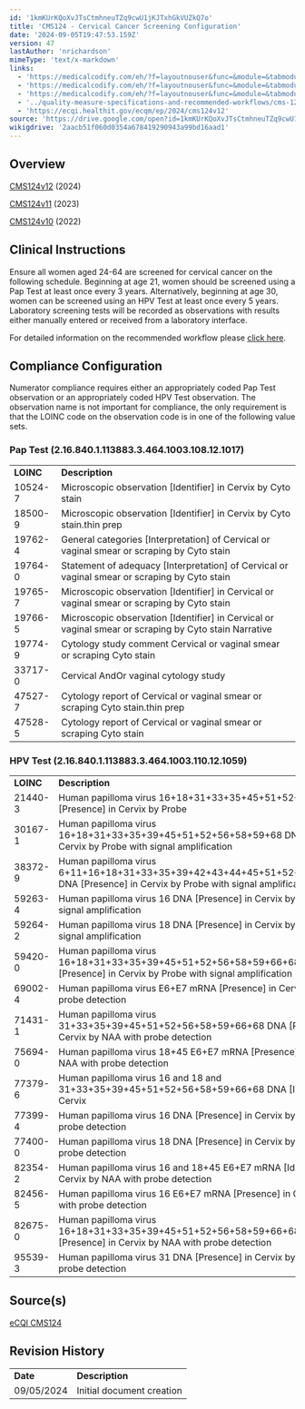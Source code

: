 ```yaml
---
id: '1kmKUrKQoXvJTsCtmhneuTZq9cwU1jKJTxhGkVUZkQ7o'
title: 'CMS124 - Cervical Cancer Screening Configuration'
date: '2024-09-05T19:47:53.159Z'
version: 47
lastAuthor: 'nrichardson'
mimeType: 'text/x-markdown'
links:
  - 'https://medicalcodify.com/eh/?f=layoutnouser&func=&module=&tabmodule=&name=RXDBmain&searchterm=cms124&showresult=CMS124v12&showresulttype=Measure'
  - 'https://medicalcodify.com/eh/?f=layoutnouser&func=&module=&tabmodule=&name=RXDBmain&searchterm=cms124&showresult=CMS124v11&showresulttype=Measure'
  - 'https://medicalcodify.com/eh/?f=layoutnouser&func=&module=&tabmodule=&name=RXDBmain&searchterm=cms124&showresult=CMS124v10&showresulttype=Measure'
  - '../quality-measure-specifications-and-recommended-workflows/cms-124-cervical-cancer-screening.md'
  - 'https://ecqi.healthit.gov/ecqm/ep/2024/cms124v12'
source: 'https://drive.google.com/open?id=1kmKUrKQoXvJTsCtmhneuTZq9cwU1jKJTxhGkVUZkQ7o'
wikigdrive: '2aacb51f060d0354a678419290943a99bd16aad1'
---
```

## Overview

[CMS124v12](https://medicalcodify.com/eh/?f=layoutnouser&func=&module=&tabmodule=&name=RXDBmain&searchterm=cms124&showresult=CMS124v12&showresulttype=Measure) (2024)

[CMS124v11](https://medicalcodify.com/eh/?f=layoutnouser&func=&module=&tabmodule=&name=RXDBmain&searchterm=cms124&showresult=CMS124v11&showresulttype=Measure) (2023)

[CMS124v10](https://medicalcodify.com/eh/?f=layoutnouser&func=&module=&tabmodule=&name=RXDBmain&searchterm=cms124&showresult=CMS124v10&showresulttype=Measure) (2022)

## Clinical Instructions

Ensure all women aged 24-64 are screened for cervical cancer on the following schedule.  Beginning at age 21, women should be screened using a Pap Test at least once every 3 years.  Alternatively, beginning at age 30, women can be screened using an HPV Test at least once every 5 years. Laboratory screening tests will be recorded as observations with results either manually entered or received from a laboratory interface.

For detailed information on the recommended workflow please [click here](../quality-measure-specifications-and-recommended-workflows/cms-124-cervical-cancer-screening.md).

## Compliance Configuration

Numerator compliance requires either an appropriately coded Pap Test observation or an appropriately coded HPV Test observation.  The observation name is not important for compliance, the only requirement is that the LOINC code on the observation code is in one of the following value sets.

### Pap Test (2.16.840.1.113883.3.464.1003.108.12.1017)

<table>
<tr>
<td><strong>LOINC</strong></td>
<td><strong>Description</strong></td>
</tr>
<tr>
<td>10524-7</td>
<td>Microscopic observation [Identifier] in Cervix by Cyto stain</td>
</tr>
<tr>
<td>18500-9</td>
<td>Microscopic observation [Identifier] in Cervix by Cyto stain.thin prep</td>
</tr>
<tr>
<td>19762-4</td>
<td>General categories [Interpretation] of Cervical or vaginal smear or scraping by Cyto stain</td>
</tr>
<tr>
<td>19764-0</td>
<td>Statement of adequacy [Interpretation] of Cervical or vaginal smear or scraping by Cyto stain</td>
</tr>
<tr>
<td>19765-7</td>
<td>Microscopic observation [Identifier] in Cervical or vaginal smear or scraping by Cyto stain</td>
</tr>
<tr>
<td>19766-5</td>
<td>Microscopic observation [Identifier] in Cervical or vaginal smear or scraping by Cyto stain Narrative</td>
</tr>
<tr>
<td>19774-9</td>
<td>Cytology study comment Cervical or vaginal smear or scraping Cyto stain</td>
</tr>
<tr>
<td>33717-0</td>
<td>Cervical AndOr vaginal cytology study</td>
</tr>
<tr>
<td>47527-7</td>
<td>Cytology report of Cervical or vaginal smear or scraping Cyto stain.thin prep</td>
</tr>
<tr>
<td>47528-5</td>
<td>Cytology report of Cervical or vaginal smear or scraping Cyto stain</td>
</tr>
</table>

### HPV Test (2.16.840.1.113883.3.464.1003.110.12.1059)

<table>
<tr>
<td><strong>LOINC</strong></td>
<td><strong>Description</strong></td>
</tr>
<tr>
<td>21440-3</td>
<td>Human papilloma virus 16+18+31+33+35+45+51+52+56 DNA [Presence] in Cervix by Probe</td>
</tr>
<tr>
<td>30167-1</td>
<td>Human papilloma virus 16+18+31+33+35+39+45+51+52+56+58+59+68 DNA [Presence] in Cervix by Probe with signal amplification</td>
</tr>
<tr>
<td>38372-9</td>
<td>Human papilloma virus 6+11+16+18+31+33+35+39+42+43+44+45+51+52+56+58+59+68 DNA [Presence] in Cervix by Probe with signal amplification</td>
</tr>
<tr>
<td>59263-4</td>
<td>Human papilloma virus 16 DNA [Presence] in Cervix by Probe with signal amplification</td>
</tr>
<tr>
<td>59264-2</td>
<td>Human papilloma virus 18 DNA [Presence] in Cervix by Probe with signal amplification</td>
</tr>
<tr>
<td>59420-0</td>
<td>Human papilloma virus 16+18+31+33+35+39+45+51+52+56+58+59+66+68 DNA [Presence] in Cervix by Probe with signal amplification</td>
</tr>
<tr>
<td>69002-4</td>
<td>Human papilloma virus E6+E7 mRNA [Presence] in Cervix by NAA with probe detection</td>
</tr>
<tr>
<td>71431-1</td>
<td>Human papilloma virus 31+33+35+39+45+51+52+56+58+59+66+68 DNA [Presence] in Cervix by NAA with probe detection</td>
</tr>
<tr>
<td>75694-0</td>
<td>Human papilloma virus 18+45 E6+E7 mRNA [Presence] in Cervix by NAA with probe detection</td>
</tr>
<tr>
<td>77379-6</td>
<td>Human papilloma virus 16 and 18 and 31+33+35+39+45+51+52+56+58+59+66+68 DNA [Interpretation] in Cervix</td>
</tr>
<tr>
<td>77399-4</td>
<td>Human papilloma virus 16 DNA [Presence] in Cervix by NAA with probe detection</td>
</tr>
<tr>
<td>77400-0</td>
<td>Human papilloma virus 18 DNA [Presence] in Cervix by NAA with probe detection</td>
</tr>
<tr>
<td>82354-2</td>
<td>Human papilloma virus 16 and 18+45 E6+E7 mRNA [Identifier] in Cervix by NAA with probe detection</td>
</tr>
<tr>
<td>82456-5</td>
<td>Human papilloma virus 16 E6+E7 mRNA [Presence] in Cervix by NAA with probe detection</td>
</tr>
<tr>
<td>82675-0</td>
<td>Human papilloma virus 16+18+31+33+35+39+45+51+52+56+58+59+66+68 DNA [Presence] in Cervix by NAA with probe detection</td>
</tr>
<tr>
<td>95539-3</td>
<td>Human papilloma virus 31 DNA [Presence] in Cervix by NAA with probe detection</td>
</tr>
</table>

## Source(s)

[eCQI CMS124](https://ecqi.healthit.gov/ecqm/ep/2024/cms124v12)

## Revision History

<table>
<tr>
<td><strong>Date</strong></td>
<td><strong>Description</strong></td>
</tr>
<tr>
<td>09/05/2024</td>
<td>Initial document creation</td>
</tr>
</table>
